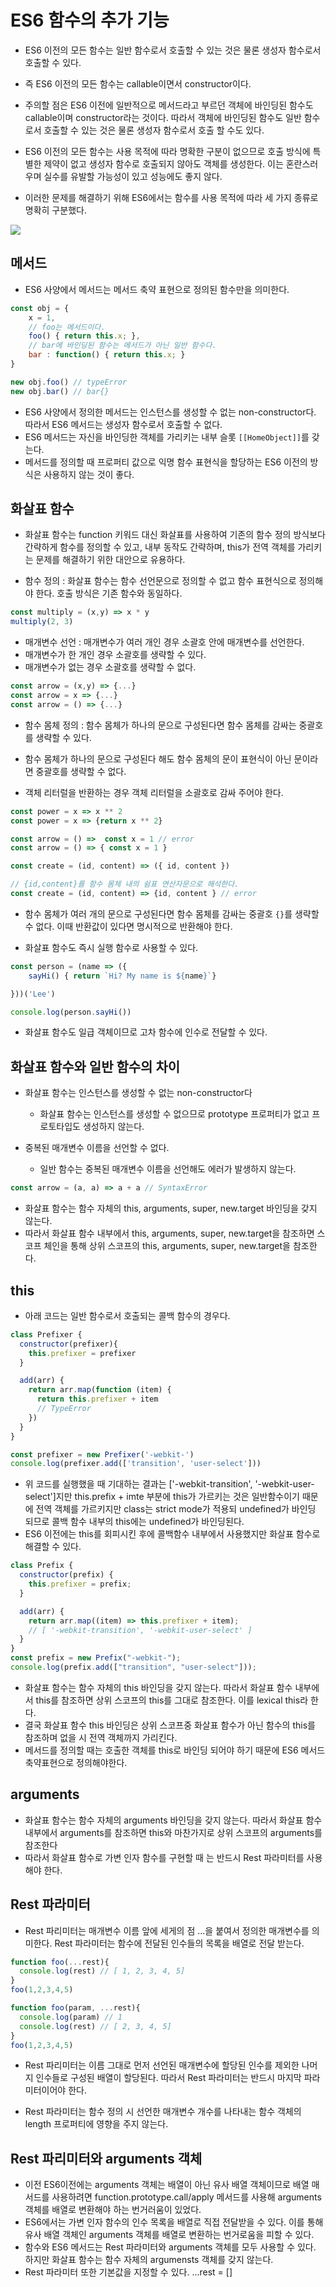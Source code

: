 # ES6 함수의 추가 기능
- ES6 이전의 모든 함수는 일반 함수로서 호출할 수 있는 것은 물론 생성자 함수로서 호출할 수 있다.
- 즉 ES6 이전의 모든 함수는 callable이면서 constructor이다.
- 주의할 점은 ES6 이전에 일반적으로 메서드라고 부르던 객체에 바인딩된 함수도 callable이며 constructor라는 것이다. 따라서 객체에 바인딩된 함수도 일반 함수로서 호출할 수 있는 것은 물론 생성자 함수로서 호출 할 수도 있다.

- ES6 이전의 모든 함수는 사용 목적에 따라 명확한 구분이 없으므로 호출 방식에 특별한 제약이 없고 생성자 함수로 호출되지 않아도 객체를 생성한다. 이는 혼란스러우며 실수를 유발할 가능성이 있고 성능에도 좋지 않다. 

- 이러한 문제를 해결하기 위해 ES6에서는 함수를 사용 목적에 따라 세 가지 종류로 명확히 구분했다.

<img src = "../img/chap26_1.jpg">

## 메서드
- ES6 사양에서 메서드는 메서드 축약 표현으로 정의된 함수만을 의미한다.

```javascript
const obj = {
    x = 1,
    // foo는 메서드이다. 
    foo() { return this.x; },
    // bar에 바인딩된 함수는 메서드가 아닌 일반 함수다. 
    bar : function() { return this.x; }
}

new obj.foo() // typeError
new obj.bar() // bar{}
```

- ES6 사양에서 정의한 메서드는 인스턴스를 생성할 수 없는 non-constructor다. 따라서 ES6 메서드는 생성자 함수로서 호출할 수 없다.
- ES6 메서드는 자신을 바인딩한 객체를 가리키는 내부 슬롯 `[[HomeObject]]`를 갖는다.
- 메서드를 정의할 때 프로퍼티 값으로 익명 함수 표현식을 할당하는 ES6 이전의 방식은 사용하지 않는 것이 좋다.

## 화살표 함수 
- 화살표 함수는 function 키워드 대신 화살표를 사용하여 기존의 함수 정의 방식보다 간략하게 함수를 정의할 수 있고, 내부 동작도 간략하며, this가 전역 객체를 가리키는 문제를 해결하기 위한 대안으로 유용하다.

- 함수 정의 : 화살표 함수는 함수 선언문으로 정의할 수 없고 함수 표현식으로 정의해야 한다. 호출 방식은 기존 함수와 동일하다.

```javascript
const multiply = (x,y) => x * y
multiply(2, 3)
```

- 매개변수 선언 : 매개변수가 여러 개인 경우 소괄호 안에 매개변수를 선언한다.
- 매개변수가 한 개인 경우 소괄호를 생략할 수 있다.
- 매개변수가 없는 경우 소괄호를 생략할 수 없다.

```javascript
const arrow = (x,y) => {...}
const arrow = x => {...}
const arrow = () => {...}
```

- 함수 몸체 정의 : 함수 몸체가 하나의 문으로 구성된다면 함수 몸체를 감싸는 중괄호를 생략할 수 있다.

- 함수 몸체가 하나의 문으로 구성된다 해도 함수 몸체의 문이 표현식이 아닌 문이라면 중괄호를 생략할 수 없다.

- 객체 리터럴을 반환하는 경우 객체 리터럴을 소괄호로 감싸 주어야 한다.
```javascript
const power = x => x ** 2
const power = x => {return x ** 2}

const arrow = () =>  const x = 1 // error
const arrow = () => { const x = 1 }

const create = (id, content) => ({ id, content })

// {id,content}를 함수 몸체 내의 쉼표 연산자문으로 해석한다.
const create = (id, content) => {id, content } // error 
```

- 함수 몸체가 여러 개의 문으로 구성된다면 함수 몸체를 감싸는 중괄호 `{}`를 생략할 수 없다. 이때 반환값이 있다면 명시적으로 반환해야 한다.


- 화살표 함수도 즉시 실행 함수로 사용할 수 있다.
```javascript
const person = (name => ({
    sayHi() { return `Hi? My name is ${name}`}

}))('Lee')

console.log(person.sayHi())
```

- 화살표 함수도 일급 객체이므로 고차 함수에 인수로 전달할 수 있다.

## 화살표 함수와 일반 함수의 차이
- 화살표 함수는 인스턴스를 생성할 수 없는 non-constructor다
    - 화살표 함수는 인스턴스를 생성할 수 없으므로 prototype 프로퍼티가 없고 프로토타입도 생성하지 않는다.

- 중복된 매개변수 이름을 선언할 수 없다.
    - 일반 함수는 중복된 매개변수 이름을 선언해도 에러가 발생하지 않는다.

```javascript
const arrow = (a, a) => a + a // SyntaxError
```

- 화살표 함수는 함수 자체의 this, arguments, super, new.target 바인딩을 갖지 않는다.
- 따라서 화살표 함수 내부에서 this, arguments, super, new.target을 참조하면 스코프 체인을 통해 상위 스코프의 this, arguments, super, new.target을 참조한다.


## this 
- 아래 코드는 일반 함수로서 호출되는 콜백 함수의 경우다.
```javascript
class Prefixer {
  constructor(prefixer){
    this.prefixer = prefixer
  }

  add(arr) {
    return arr.map(function (item) {
      return this.prefixer + item
      // TypeError
    })
  }
}

const prefixer = new Prefixer('-webkit-')
console.log(prefixer.add(['transition', 'user-select']))

```
- 위 코드를 실행했을 때 기대하는 결과는 ['-webkit-transition', '-webkit-user-select']지만 this.prefix + imte 부분에 this가 가르키는 것은 일반함수이기 때문에 전역 객체를 가르키지만 class는 strict mode가 적용되 undefined가 바인딩 되므로 콜백 함수 내부의 this에는 undefined가 바인딩된다.
- ES6 이전에는 this를 회피시킨 후에 콜백함수 내부에서 사용했지만 화살표 함수로 해결할 수 있다.

```javascript
class Prefix {
  constructor(prefix) {
    this.prefixer = prefix;
  }

  add(arr) {
    return arr.map((item) => this.prefixer + item);
    // [ '-webkit-transition', '-webkit-user-select' ]
  }
}
const prefix = new Prefix("-webkit-");
console.log(prefix.add(["transition", "user-select"]));
```

- 화살표 함수는 함수 자체의 this 바인딩을 갖지 않는다. 따라서 화살표 함수 내부에서 this를 참조하면 상위 스코프의 this를 그대로 참조한다. 이를 lexical this라 한다.
- 결국 화살표 함수 this 바인딩은 상위 스코프중 화살표 함수가 아닌 함수의 this를 참조하며 없을 시 전역 객체까지 가리킨다.
- 메서드를 정의할 때는 호출한 객체를 this로 바인딩 되어야 하기 때문에 ES6 메서드 축약표현으로 정의해야한다.


## arguments 
- 화살표 함수는 함수 자체의 arguments 바인딩을 갖지 않는다. 따라서 화살표 함수 내부에서 arguments를 참조하면 this와 마찬가지로 상위 스코프의 arguments를 참조한다
- 따라서 화살표 함수로 가변 인자 함수를 구현할 때 는 반드시 Rest 파라미터를 사용해야 한다.

## Rest 파라미터
- Rest 파리미터는 매개변수 이름 앞에 세게의 점 ...을 붙여서 정의한 매개변수를 의미한다. Rest 파라미터는 함수에 전달된 인수들의 목록을 배열로 전달 받는다.

```javascript
function foo(...rest){
  console.log(rest) // [ 1, 2, 3, 4, 5]
}
foo(1,2,3,4,5)

function foo(param, ...rest){
  console.log(param) // 1
  console.log(rest) // [ 2, 3, 4, 5]
}
foo(1,2,3,4,5)


```
- Rest 파리미터는 이름 그대로 먼저 선언된 매개변수에 할당된 인수를 제외한 나머지 인수들로 구성된 배열이 할당된다. 따라서 Rest 파라미터는 반드시 마지막 파라미터이어야 한다.

- Rest 파라미터는 함수 정의 시 선언한 매개변수 개수를 나타내는 함수 객체의 length 프로퍼티에 영향을 주지 않는다.


## Rest 파리미터와 arguments 객체
- 이전 ES6이전에는 arguments 객체는 배열이 아닌 유사 배열 객체이므로 배열 매서드를 사용하려면 function.prototype.call/apply 메서드를 사용해 arguments 객체를 배열로 변환해야 하는 번거러움이 있었다.
- ES6에서는 가변 인자 함수의 인수 목록을 배열로 직접 전달받을 수 있다. 이를 통해 유사 배열 객체인 arguments 객체를 배열로 변환하는 번거로움을 피할 수 있다.
- 함수와 ES6 메서드는 Rest 파라미터와 arguments 객체를 모두 사용할 수 있다. 하지만 화살표 함수는 함수 자체의 argumensts 객체를 갖지 않는다. 
- Rest 파라미터 또한 기본값을 지정할 수 있다. ...rest = []

